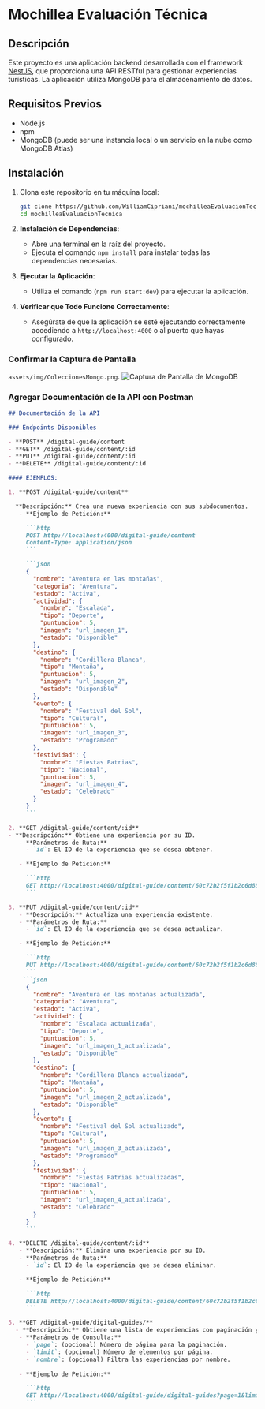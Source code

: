# Mochillea Evaluación Técnica

## Descripción

Este proyecto es una aplicación backend desarrollada con el framework [NestJS](https://nestjs.com/), que proporciona una API RESTful para gestionar experiencias turísticas. La aplicación utiliza MongoDB para el almacenamiento de datos.

## Requisitos Previos

- Node.js
- npm 
- MongoDB (puede ser una instancia local o un servicio en la nube como MongoDB Atlas)

## Instalación

1. Clona este repositorio en tu máquina local:
   ```bash
   git clone https://github.com/WilliamCipriani/mochilleaEvaluacionTecnica.git
   cd mochilleaEvaluacionTecnica

2. **Instalación de Dependencias**:
   - Abre una terminal en la raíz del proyecto.
   - Ejecuta el comando `npm install` para instalar todas las dependencias necesarias.

3. **Ejecutar la Aplicación**:
   - Utiliza el comando (`npm run start:dev`) para ejecutar la aplicación.

4. **Verificar que Todo Funcione Correctamente**:
   - Asegúrate de que la aplicación se esté ejecutando correctamente accediendo a `http://localhost:4000` o al puerto que hayas configurado.

### Confirmar la Captura de Pantalla

`assets/img/ColeccionesMongo.png`.
![Captura de Pantalla de MongoDB](assets/img/ColeccionesMongo.png)

### Agregar Documentación de la API con Postman

```markdown
## Documentación de la API

### Endpoints Disponibles

- **POST** /digital-guide/content
- **GET** /digital-guide/content/:id
- **PUT** /digital-guide/content/:id
- **DELETE** /digital-guide/content/:id

#### EJEMPLOS:

1. **POST /digital-guide/content**

  **Descripción:** Crea una nueva experiencia con sus subdocumentos.
   - **Ejemplo de Petición:**

     ```http
     POST http://localhost:4000/digital-guide/content
     Content-Type: application/json
     ```

     ```json
     {
       "nombre": "Aventura en las montañas",
       "categoria": "Aventura",
       "estado": "Activa",
       "actividad": {
         "nombre": "Escalada",
         "tipo": "Deporte",
         "puntuacion": 5,
         "imagen": "url_imagen_1",
         "estado": "Disponible"
       },
       "destino": {
         "nombre": "Cordillera Blanca",
         "tipo": "Montaña",
         "puntuacion": 5,
         "imagen": "url_imagen_2",
         "estado": "Disponible"
       },
       "evento": {
         "nombre": "Festival del Sol",
         "tipo": "Cultural",
         "puntuacion": 5,
         "imagen": "url_imagen_3",
         "estado": "Programado"
       },
       "festividad": {
         "nombre": "Fiestas Patrias",
         "tipo": "Nacional",
         "puntuacion": 5,
         "imagen": "url_imagen_4",
         "estado": "Celebrado"
       }
     }
     ```

2. **GET /digital-guide/content/:id**
- **Descripción:** Obtiene una experiencia por su ID.
   - **Parámetros de Ruta:**
     - `id`: El ID de la experiencia que se desea obtener.

   - **Ejemplo de Petición:**

     ```http
     GET http://localhost:4000/digital-guide/content/60c72b2f5f1b2c6d88f5d1c4
     ```

3. **PUT /digital-guide/content/:id**
   - **Descripción:** Actualiza una experiencia existente.
   - **Parámetros de Ruta:**
     - `id`: El ID de la experiencia que se desea actualizar.

   - **Ejemplo de Petición:**

     ```http
     PUT http://localhost:4000/digital-guide/content/60c72b2f5f1b2c6d88f5d1c4
     ```
    ```json
     {
       "nombre": "Aventura en las montañas actualizada",
       "categoria": "Aventura",
       "estado": "Activa",
       "actividad": {
         "nombre": "Escalada actualizada",
         "tipo": "Deporte",
         "puntuacion": 5,
         "imagen": "url_imagen_1_actualizada",
         "estado": "Disponible"
       },
       "destino": {
         "nombre": "Cordillera Blanca actualizada",
         "tipo": "Montaña",
         "puntuacion": 5,
         "imagen": "url_imagen_2_actualizada",
         "estado": "Disponible"
       },
       "evento": {
         "nombre": "Festival del Sol actualizado",
         "tipo": "Cultural",
         "puntuacion": 5,
         "imagen": "url_imagen_3_actualizada",
         "estado": "Programado"
       },
       "festividad": {
         "nombre": "Fiestas Patrias actualizadas",
         "tipo": "Nacional",
         "puntuacion": 5,
         "imagen": "url_imagen_4_actualizada",
         "estado": "Celebrado"
       }
     }
     ```

4. **DELETE /digital-guide/content/:id**
   - **Descripción:** Elimina una experiencia por su ID.
   - **Parámetros de Ruta:**
     - `id`: El ID de la experiencia que se desea eliminar.

   - **Ejemplo de Petición:**

     ```http
     DELETE http://localhost:4000/digital-guide/content/60c72b2f5f1b2c6d88f5d1c4
     ```

5. **GET /digital-guide/digital-guides/**
  - **Descripción:** Obtiene una lista de experiencias con paginación y filtros opcionales.
   - **Parámetros de Consulta:**
     - `page`: (opcional) Número de página para la paginación.
     - `limit`: (opcional) Número de elementos por página.
     - `nombre`: (opcional) Filtra las experiencias por nombre.
   
   - **Ejemplo de Petición:**

     ```http
     GET http://localhost:4000/digital-guide/digital-guides?page=1&limit=10&nombre=Aventura
     ```
